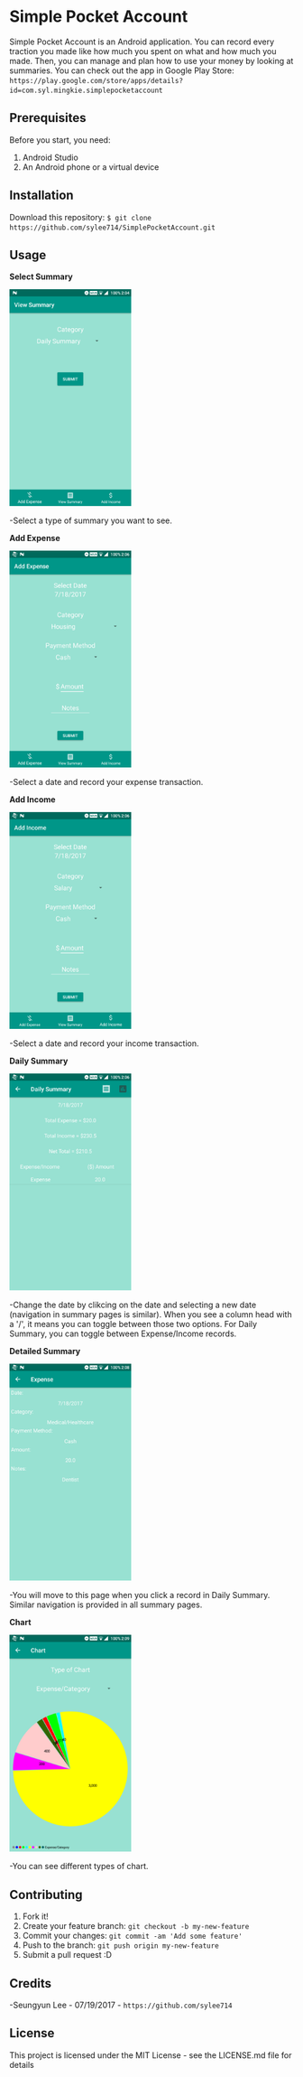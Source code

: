 # Simple Pocket Account
Simple Pocket Account is an Android application.
You can record every traction you made like how much you spent on what and
how much you made. Then, you can manage and plan how to use your money by
looking at summaries.
  You can check out the app in Google Play Store: 
    `https://play.google.com/store/apps/details?id=com.syl.mingkie.simplepocketaccount`
## Prerequisites
Before you start, you need:
  1. Android Studio
  2. An Android phone or a virtual device
## Installation
Download this repository:
  `$ git clone https://github.com/sylee714/SimplePocketAccount.git`
## Usage
**Select Summary**

<a href="url"><img src="https://github.com/sylee714/SimplePocketAccount/blob/master/app/src/main/screen_shots/device-2017-07-18-020418.png" height="384" width="216" ></a>

  -Select a type of summary you want to see.
  
**Add Expense**

<a href="url"><img src="https://github.com/sylee714/SimplePocketAccount/blob/master/app/src/main/screen_shots/device-2017-07-18-020627.png" height="384" width="216" ></a>

  -Select a date and record your expense transaction.
  
**Add Income**

<a href="url"><img src="https://github.com/sylee714/SimplePocketAccount/blob/master/app/src/main/screen_shots/device-2017-07-18-020637.png" height="384" width="216" ></a>

  -Select a date and record your income transaction.
  
**Daily Summary**

<a href="url"><img src="https://github.com/sylee714/SimplePocketAccount/blob/master/app/src/main/screen_shots/device-2017-07-18-020648.png" height="384" width="216" ></a>

  -Change the date by clikcing on the date and selecting a new date (navigation in summary pages is similar). When you see a column
  head with a '/', it means you can toggle between those two options. For Daily Summary, you can toggle between Expense/Income records.
  
**Detailed Summary**

<a href="url"><img src="https://github.com/sylee714/SimplePocketAccount/blob/master/app/src/main/screen_shots/device-2017-07-18-020840.png" height="384" width="216" ></a>

  -You will move to this page when you click a record in Daily Summary. Similar navigation is provided in all summary pages.
  
  
**Chart**

<a href="url"><img src="https://github.com/sylee714/SimplePocketAccount/blob/master/app/src/main/screen_shots/device-2017-07-18-020915.png" height="384" width="216" ></a>

  -You can see different types of chart.

## Contributing
1. Fork it!
2. Create your feature branch: `git checkout -b my-new-feature`
3. Commit your changes: `git commit -am 'Add some feature'`
4. Push to the branch: `git push origin my-new-feature`
5. Submit a pull request :D
## Credits
  -Seungyun Lee - 07/19/2017 - `https://github.com/sylee714`
## License
This project is licensed under the MIT License - see the LICENSE.md file for details

